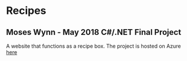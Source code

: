 # Recipes
## Moses Wynn - May 2018 C#/.NET Final Project

A website that functions as a recipe box.
The project is hosted on Azure [here](http://moseswynn-recipes.azurewebsites.net)